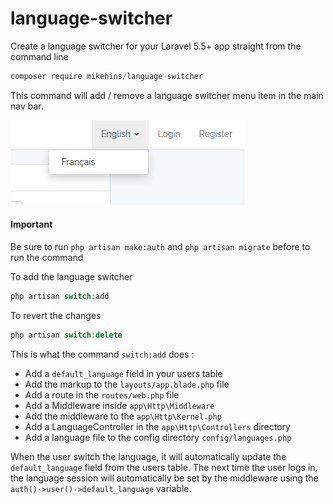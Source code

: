 # language-switcher
Create a language switcher for your Laravel 5.5+ app straight from the command line

```javascript
composer require mikehins/language-switcher
```

This command will add / remove a language switcher menu item in the main nav bar.

![Alt text](switch.png?raw=true)

#### Important
Be sure to run ```php artisan make:auth``` and ```php artisan migrate``` before to run the command  

To add the language switcher
```javascript
php artisan switch:add
```

To revert the changes
```javascript
php artisan switch:delete
```

This is what the command ```switch:add``` does :
- Add a ```default_language``` field in your users table
- Add the markup to the ```layouts/app.blade.php``` file
- Add a route in the ```routes/web.php``` file
- Add a Middleware inside ```app\Http\Middleware```
- Add the middleware to the ```app\Http\Kernel.php```
- Add a LanguageController in the ```app\Http\Controllers``` directory
- Add a language file to the config directory ```config/languages.php```

When the user switch the language, it will automatically update the ```default_language``` field from the users table.
The next time the user logs in, the language session will automatically be set by the middleware using the ```auth()->user()->default_language``` variable.